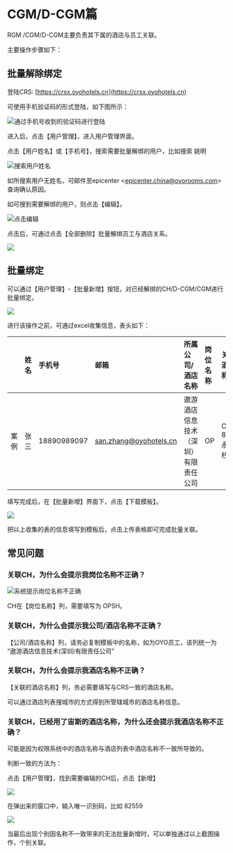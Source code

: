 # CGM/D-CGM篇

RGM /CGM/D-CGM主要负责其下属的酒店与员工关联。

主要操作步骤如下：

## 批量解除绑定

登陆CRS: [https://crsx.oyohotels.cn](https://crsx.oyohotels.cn) 

可使用手机验证码的形式登陆，如下图所示：

![&#x901A;&#x8FC7;&#x624B;&#x673A;&#x53F7;&#x6536;&#x5230;&#x7684;&#x9A8C;&#x8BC1;&#x7801;&#x8FDB;&#x884C;&#x767B;&#x9646;](../../.gitbook/assets/image%20%28254%29.png)

进入后，点击【用户管理】，进入用户管理界面。

点击【用户姓名】或【手机号】，搜索需要批量解绑的用户，比如搜索 姚明 

![&#x641C;&#x7D22;&#x7528;&#x6237;&#x59D3;&#x540D;](../../.gitbook/assets/image%20%28142%29.png)

如所搜索用户无姓名，可邮件至epicenter &lt;epicenter.china@oyorooms.com&gt; 查询确认原因。

如可搜到需要解绑的用户，则点击【编辑】。

![&#x70B9;&#x51FB;&#x7F16;&#x8F91;](../../.gitbook/assets/image%20%28179%29.png)

点击后，可通过点击【全部删除】批量解绑员工与酒店关系。

![](../../.gitbook/assets/image%20%28299%29.png)

## 批量绑定

可以通过【用户管理】-【批量新增】按钮，对已经解绑的CH/D-CGM/CGM进行批量绑定。

![](../../.gitbook/assets/image%20%28131%29.png)

进行该操作之前，可通过excel收集信息，表头如下：

|  | 姓名 | 手机号 | 邮箱 | 所属公司/酒店名称 | 岗位名称 | 关联的酒店名称 | 角色名称 |
| :--- | :--- | :--- | :--- | :--- | :--- | :--- | :--- |
| 案例 | 张三 | 18890989097 | san.zhang@oyohotels.cn | 遨游酒店信息技术（深圳）有限责任公司 | OP | OYO 83294 永乐客栈 | 【OYO】OP |

填写完成后，在【批量新增】界面下，点击【下载模板】。

![](../../.gitbook/assets/image%20%28242%29.png)

把以上收集的表的信息填写到模板后，点击上传表格即可完成批量关联。

## 常见问题

### 关联CH，为什么会提示我岗位名称不正确？

![&#x7CFB;&#x7EDF;&#x63D0;&#x793A;&#x5C97;&#x4F4D;&#x540D;&#x79F0;&#x4E0D;&#x6B63;&#x786E;](../../.gitbook/assets/image%20%28217%29.png)

CH在【岗位名称】列，需要填写为 OPSH。

### 关联CH，为什么会提示我公司/酒店名称不正确？

【公司/酒店名称】列，请务必复制模板中的名称，如为OYO员工，该列统一为 “遨游酒店信息技术\(深圳\)有限责任公司”

### 关联CH，为什么会提示我酒店名称不正确？

【关联的酒店名称】列，务必需要填写与CRS一致的酒店名称。

可以通过酒店列表搜城市的方式得到所管辖城市的酒店名称信息。

### 关联CH，已经用了宙斯的酒店名称，为什么还会提示我酒店名称不正确？

可能是因为权限系统中的酒店名称与酒店列表中酒店名称不一致所导致的。

判断一致的方法为：

点击【用户管理】，找到需要编辑的CH后，点击【新增】

![](../../.gitbook/assets/image%20%2896%29.png)

在弹出来的窗口中，输入唯一识别码，比如 82559

![](../../.gitbook/assets/image%20%28134%29.png)

当最后出现个别因名称不一致带来的无法批量新增时，可以单独通过以上截图操作，个别关联。




